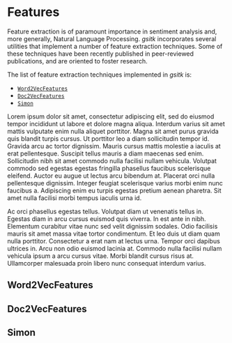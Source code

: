 # Features

Feature extraction is of paramount importance in sentiment analysis and, more generally, Natural Language Processing.
_gsitk_ incorporates several utilities that implement a number of feature extraction techniques.
Some of these techniques have been recently published in peer-reviewed publications, and are oriented to foster research.

The list of feature extraction techniques implemented in _gsitk_ is:

* [`Word2VecFeatures`](#word2vecfeatures)
* [`Doc2VecFeatures`](#doc2vecfeatures)
* [`Simon`](#simon)

Lorem ipsum dolor sit amet, consectetur adipiscing elit, sed do eiusmod tempor incididunt ut labore et dolore magna aliqua. Interdum varius sit amet mattis vulputate enim nulla aliquet porttitor. Magna sit amet purus gravida quis blandit turpis cursus. Ut porttitor leo a diam sollicitudin tempor id. Gravida arcu ac tortor dignissim. Mauris cursus mattis molestie a iaculis at erat pellentesque. Suscipit tellus mauris a diam maecenas sed enim. Sollicitudin nibh sit amet commodo nulla facilisi nullam vehicula. Volutpat commodo sed egestas egestas fringilla phasellus faucibus scelerisque eleifend. Auctor eu augue ut lectus arcu bibendum at. Placerat orci nulla pellentesque dignissim. Integer feugiat scelerisque varius morbi enim nunc faucibus a. Adipiscing enim eu turpis egestas pretium aenean pharetra. Sit amet nulla facilisi morbi tempus iaculis urna id.

Ac orci phasellus egestas tellus. Volutpat diam ut venenatis tellus in. Egestas diam in arcu cursus euismod quis viverra. In est ante in nibh. Elementum curabitur vitae nunc sed velit dignissim sodales. Odio facilisis mauris sit amet massa vitae tortor condimentum. Et leo duis ut diam quam nulla porttitor. Consectetur a erat nam at lectus urna. Tempor orci dapibus ultrices in. Arcu non odio euismod lacinia at. Commodo nulla facilisi nullam vehicula ipsum a arcu cursus vitae. Morbi blandit cursus risus at. Ullamcorper malesuada proin libero nunc consequat interdum varius.

## Word2VecFeatures


## Doc2VecFeatures

## Simon
